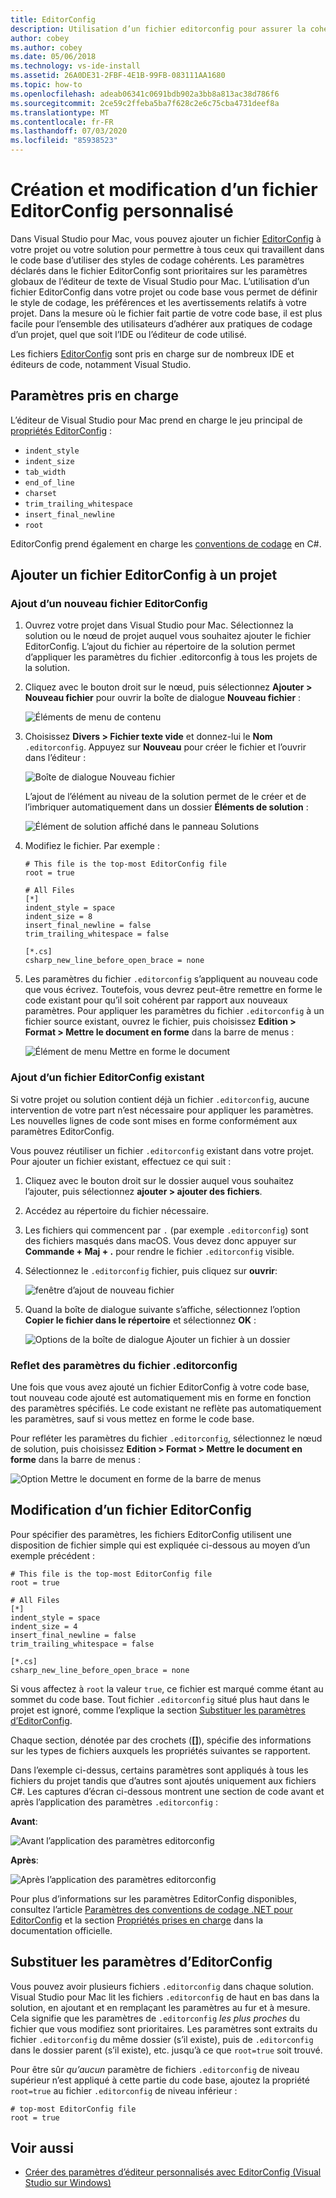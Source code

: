 ```yaml
---
title: EditorConfig
description: Utilisation d’un fichier editorconfig pour assurer la cohérence des styles de codage de projet dans Visual Studio pour Mac.
author: cobey
ms.author: cobey
ms.date: 05/06/2018
ms.technology: vs-ide-install
ms.assetid: 26A0DE31-2FBF-4E1B-99FB-083111AA1680
ms.topic: how-to
ms.openlocfilehash: adeab06341c0691bdb902a3bb8a813ac38d786f6
ms.sourcegitcommit: 2ce59c2ffeba5ba7f628c2e6c75cba4731deef8a
ms.translationtype: MT
ms.contentlocale: fr-FR
ms.lasthandoff: 07/03/2020
ms.locfileid: "85938523"
---
```

# <a name="creating-and-editing-a-custom-editorconfig-file"></a>Création et modification d’un fichier EditorConfig personnalisé

Dans Visual Studio pour Mac, vous pouvez ajouter un fichier [EditorConfig](https://editorconfig.org/) à votre projet ou votre solution pour permettre à tous ceux qui travaillent dans le code base d’utiliser des styles de codage cohérents. Les paramètres déclarés dans le fichier EditorConfig sont prioritaires sur les paramètres globaux de l’éditeur de texte de Visual Studio pour Mac. L’utilisation d’un fichier EditorConfig dans votre projet ou code base vous permet de définir le style de codage, les préférences et les avertissements relatifs à votre projet. Dans la mesure où le fichier fait partie de votre code base, il est plus facile pour l’ensemble des utilisateurs d’adhérer aux pratiques de codage d’un projet, quel que soit l’IDE ou l’éditeur de code utilisé.

Les fichiers [EditorConfig](https://editorconfig.org/) sont pris en charge sur de nombreux IDE et éditeurs de code, notamment Visual Studio.

## <a name="supported-settings"></a>Paramètres pris en charge

L’éditeur de Visual Studio pour Mac prend en charge le jeu principal de [propriétés EditorConfig](https://editorconfig.org/#supported-properties) :

- `indent_style`
- `indent_size`
- `tab_width`
- `end_of_line`
- `charset`
- `trim_trailing_whitespace`
- `insert_final_newline`
- `root`

EditorConfig prend également en charge les [conventions de codage](/visualstudio/ide/editorconfig-code-style-settings-reference) en C#.

## <a name="add-an-editorconfig-file-to-a-project"></a>Ajouter un fichier EditorConfig à un projet

### <a name="adding-a-new-editorconfig-file"></a>Ajout d’un nouveau fichier EditorConfig

1. Ouvrez votre projet dans Visual Studio pour Mac. Sélectionnez la solution ou le nœud de projet auquel vous souhaitez ajouter le fichier EditorConfig. L’ajout du fichier au répertoire de la solution permet d’appliquer les paramètres du fichier .editorconfig à tous les projets de la solution.

2. Cliquez avec le bouton droit sur le nœud, puis sélectionnez **Ajouter > Nouveau fichier** pour ouvrir la boîte de dialogue **Nouveau fichier** :

    ![Éléments de menu de contenu](media/editorconfig-image0.png)

3. Choisissez **Divers > Fichier texte vide** et donnez-lui le **Nom** `.editorconfig`. Appuyez sur **Nouveau** pour créer le fichier et l’ouvrir dans l’éditeur :

    ![Boîte de dialogue Nouveau fichier](media/editorconfig-image1.png)

    L’ajout de l’élément au niveau de la solution permet de le créer et de l’imbriquer automatiquement dans un dossier **Éléments de solution** :

    ![Élément de solution affiché dans le panneau Solutions](media/editorconfig-image1a.png)

4. Modifiez le fichier. Par exemple :

    ```EditorConfig
    # This file is the top-most EditorConfig file
    root = true

    # All Files
    [*]
    indent_style = space
    indent_size = 8
    insert_final_newline = false
    trim_trailing_whitespace = false

    [*.cs]
    csharp_new_line_before_open_brace = none
    ```

4. Les paramètres du fichier `.editorconfig` s’appliquent au nouveau code que vous écrivez. Toutefois, vous devrez peut-être remettre en forme le code existant pour qu’il soit cohérent par rapport aux nouveaux paramètres. Pour appliquer les paramètres du fichier `.editorconfig` à un fichier source existant, ouvrez le fichier, puis choisissez **Edition > Format > Mettre le document en forme** dans la barre de menus :

    ![Élément de menu Mettre en forme le document](media/editorconfig-image2.png)

### <a name="adding-an-existing-editorconfig-file"></a>Ajout d’un fichier EditorConfig existant

Si votre projet ou solution contient déjà un fichier `.editorconfig`, aucune intervention de votre part n’est nécessaire pour appliquer les paramètres. Les nouvelles lignes de code sont mises en forme conformément aux paramètres EditorConfig.

Vous pouvez réutiliser un fichier `.editorconfig` existant dans votre projet. Pour ajouter un fichier existant, effectuez ce qui suit :

1. Cliquez avec le bouton droit sur le dossier auquel vous souhaitez l’ajouter, puis sélectionnez **ajouter > ajouter des fichiers**.

2. Accédez au répertoire du fichier nécessaire.

3. Les fichiers qui commencent par `.` (par exemple `.editorconfig`) sont des fichiers masqués dans macOS. Vous devez donc appuyer sur **Commande + Maj + .** pour rendre le fichier `.editorconfig` visible.

4. Sélectionnez le `.editorconfig` fichier, puis cliquez sur **ouvrir**:

    ![fenêtre d’ajout de nouveau fichier](media/editorconfig-image3b.png)

5. Quand la boîte de dialogue suivante s’affiche, sélectionnez l’option **Copier le fichier dans le répertoire** et sélectionnez **OK** :

    ![Options de la boîte de dialogue Ajouter un fichier à un dossier](media/editorconfig-image3.png)

### <a name="reflecting-editorconfig-settings"></a>Reflet des paramètres du fichier .editorconfig

Une fois que vous avez ajouté un fichier EditorConfig à votre code base, tout nouveau code ajouté est automatiquement mis en forme en fonction des paramètres spécifiés. Le code existant ne reflète pas automatiquement les paramètres, sauf si vous mettez en forme le code base.

Pour refléter les paramètres du fichier `.editorconfig`, sélectionnez le nœud de solution, puis choisissez **Edition > Format > Mettre le document en forme** dans la barre de menus :

![Option Mettre le document en forme de la barre de menus](media/editorconfig-image3a.png)

## <a name="editing-an-editorconfig-file"></a>Modification d’un fichier EditorConfig

Pour spécifier des paramètres, les fichiers EditorConfig utilisent une disposition de fichier simple qui est expliquée ci-dessous au moyen d’un exemple précédent :

```EditorConfig
# This file is the top-most EditorConfig file
root = true

# All Files
[*]
indent_style = space
indent_size = 4
insert_final_newline = false
trim_trailing_whitespace = false

[*.cs]
csharp_new_line_before_open_brace = none
```

Si vous affectez à `root` la valeur `true`, ce fichier est marqué comme étant au sommet du code base. Tout fichier `.editorconfig` situé plus haut dans le projet est ignoré, comme l’explique la section [Substituer les paramètres d’EditorConfig](#override-editorconfig-settings).

Chaque section, dénotée par des crochets (**[]**), spécifie des informations sur les types de fichiers auxquels les propriétés suivantes se rapportent.

Dans l’exemple ci-dessus, certains paramètres sont appliqués à tous les fichiers du projet tandis que d’autres sont ajoutés uniquement aux fichiers C#. Les captures d’écran ci-dessous montrent une section de code avant et après l’application des paramètres `.editorconfig` :

**Avant**:

![Avant l’application des paramètres editorconfig](media/editorconfig-image4.png)

**Après**:

![Après l’application des paramètres editorconfig](media/editorconfig-image5.png)

Pour plus d’informations sur les paramètres EditorConfig disponibles, consultez l’article [Paramètres des conventions de codage .NET pour EditorConfig](/visualstudio/ide/editorconfig-code-style-settings-reference) et la section [Propriétés prises en charge](https://editorconfig.org/#supported-properties) dans la documentation officielle.

## <a name="override-editorconfig-settings"></a>Substituer les paramètres d’EditorConfig

Vous pouvez avoir plusieurs fichiers `.editorconfig` dans chaque solution. Visual Studio pour Mac lit les fichiers `.editorconfig` de haut en bas dans la solution, en ajoutant et en remplaçant les paramètres au fur et à mesure. Cela signifie que les paramètres de `.editorconfig` _les plus proches_ du fichier que vous modifiez sont prioritaires. Les paramètres sont extraits du fichier `.editorconfig` du même dossier (s’il existe), puis de `.editorconfig` dans le dossier parent (s’il existe), etc. jusqu’à ce que `root=true` soit trouvé.

Pour être sûr _qu’aucun_ paramètre de fichiers `.editorconfig` de niveau supérieur n’est appliqué à cette partie du code base, ajoutez la propriété `root=true` au fichier `.editorconfig` de niveau inférieur :

```EditorConfig
# top-most EditorConfig file
root = true
```

## <a name="see-also"></a>Voir aussi

- [Créer des paramètres d’éditeur personnalisés avec EditorConfig (Visual Studio sur Windows)](/visualstudio/ide/create-portable-custom-editor-options)